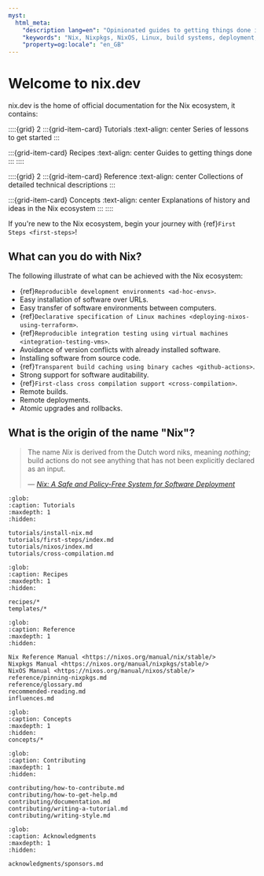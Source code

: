 ```yaml
---
myst:
  html_meta:
    "description lang=en": "Opinionated guides to getting things done in the Nix ecosystem."
    "keywords": "Nix, Nixpkgs, NixOS, Linux, build systems, deployment, packaging, declarative, reproducible, immutable, software, developer"
    "property=og:locale": "en_GB"
---
```



# Welcome to nix.dev

nix.dev is the home of official documentation for the Nix ecosystem, it contains:

::::{grid} 2
:::{grid-item-card} Tutorials
:text-align: center
Series of lessons to get started
:::

:::{grid-item-card} Recipes
:text-align: center
Guides to getting things done
:::
::::

::::{grid} 2
:::{grid-item-card} Reference
:text-align: center
Collections of detailed technical descriptions 
:::

:::{grid-item-card} Concepts
:text-align: center
Explanations of history and ideas in the Nix ecosystem
:::
::::

If you're new to the Nix ecosystem, begin your journey with {ref}`First Steps <first-steps>`!

## What can you do with Nix?

The following illustrate of what can be achieved with the Nix ecosystem:

- {ref}`Reproducible development environments <ad-hoc-envs>`.
- Easy installation of software over URLs.
- Easy transfer of software environments between computers.
- {ref}`Declarative specification of Linux machines <deploying-nixos-using-terraform>`.
- {ref}`Reproducible integration testing using virtual machines <integration-testing-vms>`.
- Avoidance of version conflicts with already installed software.
- Installing software from source code.
- {ref}`Transparent build caching using binary caches <github-actions>`.
- Strong support for software auditability.
- {ref}`First-class cross compilation support <cross-compilation>`.
- Remote builds.
- Remote deployments.
- Atomic upgrades and rollbacks.

## What is the origin of the name "Nix"?

> The name *Nix* is derived from the Dutch word niks, meaning *nothing*;
> build actions do not see anything that has not been explicitly declared as an input.
>
> &mdash; <cite>[Nix: A Safe and Policy-Free System for Software Deployment](https://www.semanticscholar.org/paper/Nix%3A-A-Safe-and-Policy-Free-System-for-Software-Dolstra-Jonge/76eb395afe54d526797f6e12ce1c4fa14cda253f?p2df)</cite>

```{toctree}
:glob:
:caption: Tutorials
:maxdepth: 1
:hidden:

tutorials/install-nix.md
tutorials/first-steps/index.md
tutorials/nixos/index.md
tutorials/cross-compilation.md
```

```{toctree}
:glob:
:caption: Recipes
:maxdepth: 1
:hidden:

recipes/*
templates/*
```

```{toctree}
:glob:
:caption: Reference
:maxdepth: 1
:hidden:

Nix Reference Manual <https://nixos.org/manual/nix/stable/>
Nixpkgs Manual <https://nixos.org/manual/nixpkgs/stable/>
NixOS Manual <https://nixos.org/manual/nixos/stable/>
reference/pinning-nixpkgs.md
reference/glossary.md
recommended-reading.md
influences.md
```

```{toctree}
:glob:
:caption: Concepts
:maxdepth: 1
:hidden:
concepts/*
```

```{toctree}
:glob:
:caption: Contributing
:maxdepth: 1
:hidden:

contributing/how-to-contribute.md
contributing/how-to-get-help.md
contributing/documentation.md
contributing/writing-a-tutorial.md
contributing/writing-style.md
```

```{toctree}
:glob:
:caption: Acknowledgments
:maxdepth: 1
:hidden:

acknowledgments/sponsors.md
```
